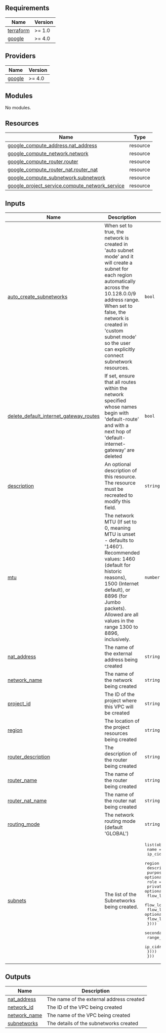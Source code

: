 <!-- BEGIN_TF_DOCS -->
## Requirements

| Name | Version |
|------|---------|
| <a name="requirement_terraform"></a> [terraform](#requirement\_terraform) | >= 1.0 |
| <a name="requirement_google"></a> [google](#requirement\_google) | >= 4.0 |

## Providers

| Name | Version |
|------|---------|
| <a name="provider_google"></a> [google](#provider\_google) | >= 4.0 |

## Modules

No modules.

## Resources

| Name | Type |
|------|------|
| [google_compute_address.nat_address](https://registry.terraform.io/providers/hashicorp/google/latest/docs/resources/compute_address) | resource |
| [google_compute_network.network](https://registry.terraform.io/providers/hashicorp/google/latest/docs/resources/compute_network) | resource |
| [google_compute_router.router](https://registry.terraform.io/providers/hashicorp/google/latest/docs/resources/compute_router) | resource |
| [google_compute_router_nat.router_nat](https://registry.terraform.io/providers/hashicorp/google/latest/docs/resources/compute_router_nat) | resource |
| [google_compute_subnetwork.subnetwork](https://registry.terraform.io/providers/hashicorp/google/latest/docs/resources/compute_subnetwork) | resource |
| [google_project_service.compute_network_service](https://registry.terraform.io/providers/hashicorp/google/latest/docs/resources/project_service) | resource |

## Inputs

| Name | Description | Type | Default | Required |
|------|-------------|------|---------|:--------:|
| <a name="input_auto_create_subnetworks"></a> [auto\_create\_subnetworks](#input\_auto\_create\_subnetworks) | When set to true, the network is created in 'auto subnet mode' and it will create a subnet for each region automatically across the 10.128.0.0/9 address range. When set to false, the network is created in 'custom subnet mode' so the user can explicitly connect subnetwork resources. | `bool` | `false` | no |
| <a name="input_delete_default_internet_gateway_routes"></a> [delete\_default\_internet\_gateway\_routes](#input\_delete\_default\_internet\_gateway\_routes) | If set, ensure that all routes within the network specified whose names begin with 'default-route' and with a next hop of 'default-internet-gateway' are deleted | `bool` | `false` | no |
| <a name="input_description"></a> [description](#input\_description) | An optional description of this resource. The resource must be recreated to modify this field. | `string` | `""` | no |
| <a name="input_mtu"></a> [mtu](#input\_mtu) | The network MTU (If set to 0, meaning MTU is unset - defaults to '1460'). Recommended values: 1460 (default for historic reasons), 1500 (Internet default), or 8896 (for Jumbo packets). Allowed are all values in the range 1300 to 8896, inclusively. | `number` | `1460` | no |
| <a name="input_nat_address"></a> [nat\_address](#input\_nat\_address) | The name of the external address being created | `string` | n/a | yes |
| <a name="input_network_name"></a> [network\_name](#input\_network\_name) | The name of the network being created | `string` | n/a | yes |
| <a name="input_project_id"></a> [project\_id](#input\_project\_id) | The ID of the project where this VPC will be created | `string` | n/a | yes |
| <a name="input_region"></a> [region](#input\_region) | The location of the project resources being created | `string` | n/a | yes |
| <a name="input_router_description"></a> [router\_description](#input\_router\_description) | The description of the router being created | `string` | `""` | no |
| <a name="input_router_name"></a> [router\_name](#input\_router\_name) | The name of the router being created | `string` | n/a | yes |
| <a name="input_router_nat_name"></a> [router\_nat\_name](#input\_router\_nat\_name) | The name of the router nat being created | `string` | n/a | yes |
| <a name="input_routing_mode"></a> [routing\_mode](#input\_routing\_mode) | The network routing mode (default 'GLOBAL') | `string` | `"REGIONAL"` | no |
| <a name="input_subnets"></a> [subnets](#input\_subnets) | The list of the Subnetworks being created. | <pre>list(object({<br>    name                  = string<br>    ip_cidr_range         = string<br>    region                = string<br>    description           = optional(string)<br>    purpose               = optional(string)<br>    role                  = optional(string)<br>    private_google_access = optional(bool)<br>    flow_logs_options = optional(list(object({<br>      flow_logs_interval = optional(string)<br>      flow_logs_sampling = optional(string)<br>      flow_logs_metadata = optional(string)<br>    })))<br>    secondary_ip_ranges = optional(list(object({<br>      range_name    = string<br>      ip_cidr_range = string<br>    })))<br>  }))</pre> | n/a | yes |

## Outputs

| Name | Description |
|------|-------------|
| <a name="output_nat_address"></a> [nat\_address](#output\_nat\_address) | The name of the external address created |
| <a name="output_network_id"></a> [network\_id](#output\_network\_id) | The ID of the VPC being created |
| <a name="output_network_name"></a> [network\_name](#output\_network\_name) | The name of the VPC being created |
| <a name="output_subnetworks"></a> [subnetworks](#output\_subnetworks) | The details of the subnetworks created |
<!-- END_TF_DOCS -->

